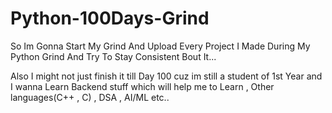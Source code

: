 # Python-100Days-Grind
So Im Gonna Start My Grind And Upload Every Project I Made During My Python Grind And Try To Stay Consistent Bout It...


Also I might not just finish it till Day 100 cuz im still a student of 1st Year and I wanna Learn Backend stuff which will help me to Learn , Other languages(C++ , C) , DSA , AI/ML etc..

